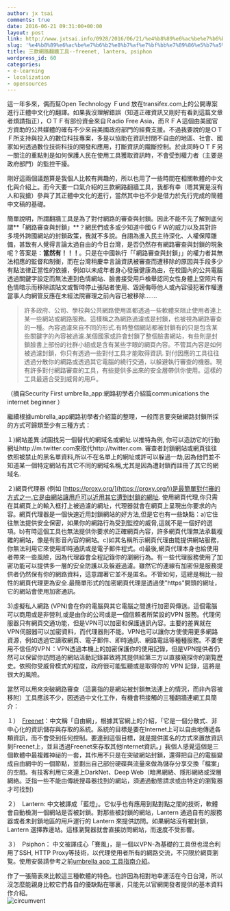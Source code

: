 ```yaml
---
author: jx tsai
comments: true
date: 2016-06-21 09:31:00+00:00
layout: post
link: http://www.jxtsai.info/0928/2016/06/21/%e4%b8%89%e6%ac%be%e7%b6%b2%e8%b7%af%e7%bf%bb%e7%89%86%e5%b7%a5%e5%85%b7-freenet-lantern-psiphon/
slug: '%e4%b8%89%e6%ac%be%e7%b6%b2%e8%b7%af%e7%bf%bb%e7%89%86%e5%b7%a5%e5%85%b7-freenet-lantern-psiphon'
title: 三款網路翻牆工具--freenet, lantern, psiphon
wordpress_id: 60
categories:
- e-learning
- localization
- opensources
---
```


這一年多來，偶而幫Open Technology Ｆund 放在transifex.com上的公開專案進行正體中文化的翻譯。如果我沒理解錯誤（知道正確資訊又剛好有看到這篇文章者煩請指正），ＯＴＦ有部份資金來自Ｒadio Free Asia，而ＲＦＡ這個由美國官方資助的公共媒體的確有不少來自美國政府部門的經費支援。不過我要說的是ＯＴＦ所支持與投入的數位科技專案，多是以協助在資訊封閉不自由的地區、社會、國家如何透過數位技術科技的開發和應用，打斷資訊的隴斷控制。於此同時ＯＴＦ另一關注的重點則是如何保護人民在使用工具獲取資訊時，不會受到權力者（主要是政府部門）的監控干擾。  
  
剛好這兩個議題算是我個人比較有興趣的，所以也用了一些時間在相關軟體的中文化與介紹上。而今天要一口氣介紹的三款網路翻牆工具，我都有幸（嗯其實是沒有人和我搶）參與了其正體中文化的進行，當然其中也不少是借力於先行完成的簡體中文稿的基礎。  
  
簡單說明，所謂翻牆工具是為了對付網路的審查與封鎖。因此不能不先了解到底何謂**「網路審查與封鎖」**？網民們或多或少知道中國ＧＦＷ的威力以及其對許多境外跨國網站的封鎖政策，我就不多說。自詡為進入民主待深化、人權保障雛備，甚致有人覺得言論太過自由的今日台灣，是否仍然存有網路審查與封鎖的現象呢？答案是：**當然有！！！**。只是在中國執行「「網路審查與封鎖」」的權力者其無法相應的監督和制衡，而在台灣稍慶幸言論資訊被審查而遭移除的原因與手段多少有點法律正當性的依據，例如以未成年者身心發展健康為由，在校園內的公共電腦透過關鍵字設定而無法連到色情網站、臉書接受用戶檢舉認同女性身體上空照片有色情暗示而移除該貼文或暫時停止張貼者使用、毀謗侮辱他人或內容侵犯著作權遭當事人向網管反應在未經法院審理之前內容已被移除.......  


<blockquote>許多政府、公司、學校與公共網路使用區都透過一些軟體來阻止使用者連上某一些網站或網路服務。這樣稱之為網路過濾或是封鎖，也被視為網路審查的一種。內容過濾來自不同的形式.有時整個網站都被封鎖有的只是包含某些關鍵字的內容被過濾.某個國家或許會封鎖了整個臉書網站，有些則是封鎖臉書上部份的社群小組或是含有某些字眼的網頁內容。不管其內容是如何被過濾封鎖，你只有透過一些對付工具才能取得資訊. 對付因應的工具往往透過分散你的網路或透過其它電腦的繞行交通，以躲避執行審查的機器。現有許多對付網路審查的工具，有些提供多出來的安全層帶供你使用。這樣的工具最適合受到威脅的用戶。</blockquote>

（摘自Security First umbrella_app:網路初學者介紹篇communications the internet beginner ）  
  
繼續根據umbrella_app網路初學者介紹篇的整理，一般而言要突破網路封鎖所採的方式可歸類至少有三種方式：  
  
１)網站差異:試圖找另一個替代的網域名或網址.以推特為例, 你可以造訪它的行動網址http://m.twitter.com來取代http://twitter.com. 審查者封鎖網站或網頁往往依照被禁止的黑名單資料,所以不在名單上的網址或許可以躲過一劫,因為他們並不知道某一個特定網站有其它不同的網域名稱,尤其是因為遭封鎖而註冊了其它的網域名.  
  
２)網頁代理器 (例如 [https://proxy.org/](https://proxy.org/))是最簡單對付審的方式之一.它是由網站讓用戶可以近用其它遭到封鎖的網址. 使用網頁代理,你只需在其網頁上的輸入框打上被過濾的網址，代理器就會在網頁上呈現出你要求的內容。網頁代理器是一個快速近用封鎖網站的好方法,但是它也有一些缺點：a)它住往無法提供安全保密，如果你的網路行為受到監控的威脅,這就不是一個好的選項。b)有時這個工具也無法提供你要求的正確網頁內容，許多網頁代理無法承載複雜的網站，像是有影音內容的網站。c)如其名稱所示網頁代理由能提供網站服務，你無法利用它來使用即時通訊或是電子郵件程式。d)最後,網頁代理本身也給使用者帶來一些風險，因為代理器會全程記錄你的瀏網行為。有一些代理服務使用了加密功能可以提供多一層的安全防護以及躲避過濾。雖然它的連線有加密但是服務提供者仍然保有你的網路資料，這意謂著它並不是匿名。不管如何，這總是稍比一般性的網頁代理更為安全.最簡單形式的加密網頁代理是透過使"https"開頭的網址，它的網站會使用加密通訊。  
  
3)虛擬私人網路 (VPN)會在你的電腦與其它電腦之間進行加密與傳送。這個電腦可以商用或是非營利,或是由你的公司或是一個信賴者所架設的VPN 服務。代理伺服器只有網頁交通功能，但是VPN可以加密和保護通訊內容。主要的差異就在 VPN伺服器可以加密資料，而代理器則不能。VPN也可以讓你方使使用更多網路資源，例如透過它讀取網頁、電子郵件、即時通訊、網路電話等種種服務。不要使用不信任的VPＮ：VPN透過本機上的加密保護你的使用記錄，但是VPN提供者仍然可以保留你訪問過的網站活動記錄甚致將其提供給第三方以直接窺探你的瀏覧歷史。依照你受威脅模式的程度，政府很可能監聽或是取得你的 VPN 記錄，這將是很大的風險。  
  
當然可以用來突破網路審查（這裏指的是網站被封鎖無法連上的情況，而非內容被移附）工具應該不少，因透過中文化工作，有機會稍接觸的三種翻牆連網工具簡介：  
  
１）　[Freenet](https://freenetproject.org/)：中文稱「自由網」，根據其官網上的介紹，「它是一個分散式、非中心化的資訊儲存與存取的系統。系統的目標是要在Internet上可以自由地傳遞各類資訊，而不會受到任何控制。要達到這個目標，就是提供匿名的方式來置放資訊到Freenet上，並且透過Freenet來存取其他Internet資訊。」我個人感覺這個是三個軟體中最複雜神祕的一套，其作用不只是在突破網站封鎖，還得把自己的電腦變成自由網中的一個節點，並劃出自己部份硬碟與流量來做為儲存分享交換「檔案」的空間。有技客利用它來連上DarkNet、Deep Web（暗黑網絡、隱形網絡或深層網絡。泛指一些不能由傳統搜尋器找到的網站，須通過動態請求或由特定的瀏覧器才可找到）  
  
２）　Lantern: 中文被譯成「藍燈」。它似乎也有應用到點對點之間的技術，軟體會自動檢測一個網站是否被封鎖。對那些被封鎖的網站，Lantern 通過自有的服務器或者未封鎖地區的用戶運行的 Lantern 來提供訪問。如果網站沒有被封鎖，Lantern 選擇靠邊站。這樣瀏覽器就會直接訪問網站，而速度不受影響。  
  
３）　Psiphon： 中文被譯成心「賽風」，是一個以VPN-為基礎的工具但也混合利用了SSH, HTTP Proxy等技術，以代理使用者所有的網路交流，不只限於網頁瀏覧。使用安裝請參考之前[umbrella app 工具指南介紹](https://www.jxtsai.info/blog/archives/2666)。  
  
作了一張簡表來比較這三種軟體的特色。也許因為相對地幸運活在今日台灣，所以沒怎麼能親身比較它們各自的優缺點在哪裏，只能先以官網開發者提供的基本資料作介紹。  
![circumvent](https://3.bp.blogspot.com/-uAoTnenTgVI/V30cucnNWDI/AAAAAAAAKPc/094zrXMj-w0nMUFwGmE_KKdfSjrhSS_3QCLcB/s1600/circumvent-1-667x1024.png)
